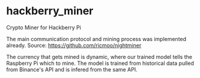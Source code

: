 # hackberry_miner
Crypto Miner for Hackberry Pi 

The main communication protocol and mining process was implemented already.
Source: https://github.com/ricmoo/nightminer 

The currency that gets mined is dynamic, where our trained model
tells the Raspberry Pi which to mine. The model is trained from historical
data pulled from Binance's API and is infered from the same API.